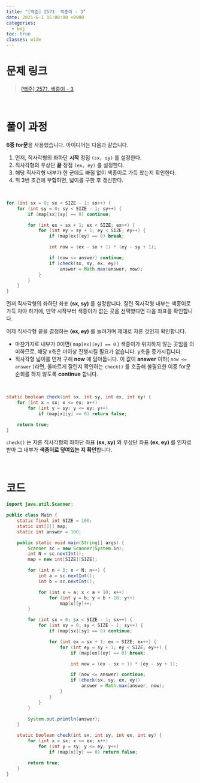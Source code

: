 ```yaml
---
title: "[백준] 2571. 색종이 - 3"
date: 2021-6-1 15:00:00 +0900
categories:
  - boj
toc: true
classes: wide
---
```


# 문제 링크

> [[백준] 2571. 색종이 - 3](https://www.acmicpc.net/problem/2571)

<br>

# 풀이 과정

**6중 for문**을 사용했습니다. 아이디어는 다음과 같습니다.

1. 먼저, 직사각형의 좌하단 **시작** 정점 `(sx, sy)` 를 설정한다.
2. 직사각형의 우상단 **끝** 정점 `(ex, ey)` 를 설정한다.
3. 해당 직사각형 내부가 한 군데도 빠짐 없이 색종이로 가득 찼는지 확인한다.
4. 위 3번 조건에 부합하면, 넓이를 구한 후 갱신한다.

<br>

```java
for (int sx = 0; sx < SIZE - 1; sx++) {
    for (int sy = 0; sy < SIZE - 1; sy++) {
        if (map[sx][sy] == 0) continue;

        for (int ex = sx + 1; ex < SIZE; ex++) {
            for (int ey = sy + 1; ey < SIZE; ey++) {
                if (map[ex][ey] == 0) break;

                int now = (ex - sx + 1) * (ey - sy + 1);

                if (now <= answer) continue;
                if (check(sx, sy, ex, ey))
                    answer = Math.max(answer, now);
            }
        }
    }
}
```

먼저 직사각형의 좌하단 좌표 **(sx, sy)** 를 설정합니다. 잘린 직사각형 내부는 색종이로 가득 차야 하기에, 만약 시작부터 색종이가 없는 곳을 선택했다면 다음 좌표를 확인합니다.

이제 직사각형 끝을 결정하는 **(ex, ey)** 를 늘려가며 제대로 자른 것인지 확인합니다.

- 마찬가지로 내부가 0이면( `map[ex][ey] == 0` ) 색종이가 위치하지 않는 곳임을 의미하므로, 해당 x축은 더이상 진행시킬 필요가 없습니다. y축을 증가시킵니다.
- 직사각형 넓이를 먼저 구해 **now** 에 담아둡니다. 이 값이 **answer** 이하( `now <= answer` )라면, 올바르게 잘린지 확인하는 `check()` 를 호출해 불필요한 이중 for문 순회를 하지 않도록 **continue** 합니다.

<br>

```java
static boolean check(int sx, int sy, int ex, int ey) {
    for (int x = sx; x <= ex; x++)
        for (int y = sy; y <= ey; y++)
            if (map[x][y] == 0) return false;

    return true;
}
```

`check()` 는 자른 직사각형의 좌하단 좌표 **(sx, sy)** 와 우상단 좌표 **(ex, ey)** 를 인자로 받아 그 내부가 **색종이로 덮여있는 지 확인**합니다.

<br>

# 코드

```java
import java.util.Scanner;

public class Main {
    static final int SIZE = 100;
    static int[][] map;
    static int answer = 100;

    public static void main(String[] args) {
        Scanner sc = new Scanner(System.in);
        int N = sc.nextInt();
        map = new int[SIZE][SIZE];

        for (int n = 0; n < N; n++) {
            int a = sc.nextInt();
            int b = sc.nextInt();

            for (int x = a; x < a + 10; x++)
                for (int y = b; y < b + 10; y++)
                    map[x][y]++;
        }

        for (int sx = 0; sx < SIZE - 1; sx++) {
            for (int sy = 0; sy < SIZE - 1; sy++) {
                if (map[sx][sy] == 0) continue;

                for (int ex = sx + 1; ex < SIZE; ex++) {
                    for (int ey = sy + 1; ey < SIZE; ey++) {
                        if (map[ex][ey] == 0) break;

                        int now = (ex - sx + 1) * (ey - sy + 1);

                        if (now <= answer) continue;
                        if (check(sx, sy, ex, ey))
                            answer = Math.max(answer, now);
                    }
                }
            }
        }

        System.out.println(answer);
    }

    static boolean check(int sx, int sy, int ex, int ey) {
        for (int x = sx; x <= ex; x++)
            for (int y = sy; y <= ey; y++)
                if (map[x][y] == 0) return false;

        return true;
    }
}
```
